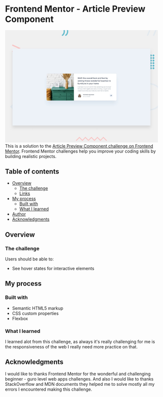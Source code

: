 # Frontend Mentor - Article Preview Component

![Design preview for the Article preview component coding challenge](./design/desktop-preview.jpg)
This is a solution to the [Article Preview Component challenge on Frontend Mentor](https://www.frontendmentor.io/challenges/article-preview-component-dYBN_pYFT). Frontend Mentor challenges help you improve your coding skills by building realistic projects.

## Table of contents

- [Overview](#overview)
  - [The challenge](#the-challenge)
  - [Links](#links)
- [My process](#my-process)
  - [Built with](#built-with)
  - [What I learned](#what-i-learned)
- [Author](#author)
- [Acknowledgments](#acknowledgments)

## Overview

### The challenge

Users should be able to:

- See hover states for interactive elements

## My process

### Built with

- Semantic HTML5 markup
- CSS custom properties
- Flexbox

### What I learned

I learned alot from this challenge, as always it's really challenging for me is the responsiveness of the web I really need more practice on that.

## Acknowledgments

I would like to thanks Frontend Mentor for the wonderful and challenging beginner - guro level web apps challenges. And also I would like to thanks StackOverflow and MDN documents they helped me to solve mostly all my errors I encountered making this challenge.
